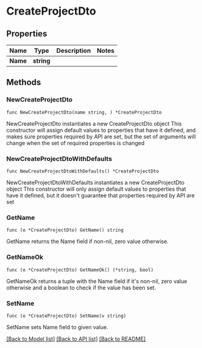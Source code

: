 # CreateProjectDto

## Properties

Name | Type | Description | Notes
------------ | ------------- | ------------- | -------------
**Name** | **string** |  | 

## Methods

### NewCreateProjectDto

`func NewCreateProjectDto(name string, ) *CreateProjectDto`

NewCreateProjectDto instantiates a new CreateProjectDto object
This constructor will assign default values to properties that have it defined,
and makes sure properties required by API are set, but the set of arguments
will change when the set of required properties is changed

### NewCreateProjectDtoWithDefaults

`func NewCreateProjectDtoWithDefaults() *CreateProjectDto`

NewCreateProjectDtoWithDefaults instantiates a new CreateProjectDto object
This constructor will only assign default values to properties that have it defined,
but it doesn't guarantee that properties required by API are set

### GetName

`func (o *CreateProjectDto) GetName() string`

GetName returns the Name field if non-nil, zero value otherwise.

### GetNameOk

`func (o *CreateProjectDto) GetNameOk() (*string, bool)`

GetNameOk returns a tuple with the Name field if it's non-nil, zero value otherwise
and a boolean to check if the value has been set.

### SetName

`func (o *CreateProjectDto) SetName(v string)`

SetName sets Name field to given value.



[[Back to Model list]](../README.md#documentation-for-models) [[Back to API list]](../README.md#documentation-for-api-endpoints) [[Back to README]](../README.md)


